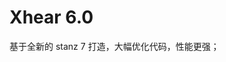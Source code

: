 # Xhear 6.0

基于全新的 stanz 7 打造，大幅优化代码，性能更强；

<!-- # Xhear 5.0

将基于 stanz 6.0 开发，大幅度优化代码，提高兼容性；

将新增 `:attr` 等模板语法；

将采用 web components 方案封装，相比4.0性能更强，体积更小，使用更容易；

相比 xhear 4.0，优化事件绑定机制；

想要运行 watch编译，请将 stanz 6 放在与项目同一个目录；

# Xhear 4.0

基于新的 stanz 5.0 开发，增强性能，优化代码结构；

## Xhear 3.0

xhear 3.0 摆脱了jQuery，借鉴jQuery，脱胎于stanz；

相对于xhear2，大量精简代码，减少错误，增强性能；

### Xhear 2.0

Xhear 1.0 使用过程中发现很多问题，需要精简很多没用和容易出错的功能，干脆重构； -->